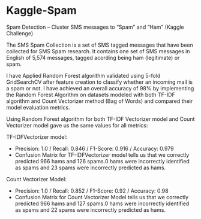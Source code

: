 # Kaggle-Spam
Spam Detection – Cluster SMS messages to “Spam” and “Ham” (Kaggle Challenge)

The SMS Spam Collection is a set of SMS tagged messages that have been collected for SMS Spam research. It contains one set of SMS messages in English of 5,574 messages, tagged acording being ham (legitimate) or spam.

I have Applied Random Forest algorithm validated using 5-fold GridSearchCV after feature creation to classify whether an incoming mail is a spam or not. I have achieved an overall accuracy of 98% by implementing the Random Forest Algorithm on datasets modeled with both TF-IDF algorithm and Count Vectorizer method (Bag of Words) and compared their model evaluation metrics.


Using Random Forest algorithm for both TF-IDF Vectorizer model and Count Vectorizer model gave us the same values for all metrics:

TF-IDFVectorizer model: 
* Precision: 1.0 / Recall: 0.846 / F1-Score: 0.916 / Accuracy: 0.979
* Confusion Matrix for TF-IDFVectorizer model tells us that we correctly predicted 966 hams and 126 spams.0 hams were incorrectly identified as spams and 23 spams were incorrectly predicted as hams.

Count Vectorizer Model:
* Precision: 1.0 / Recall: 0.852 / F1-Score: 0.92 / Accuracy: 0.98
* Confusion Matrix for Count Vectorizer Model tells us that we correctly predicted 966 hams and 127 spams.0 hams were incorrectly identified as spams and 22 spams were incorrectly predicted as hams.

